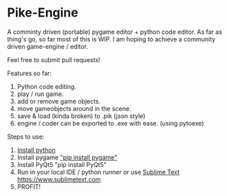 # Pike-Engine
 A comminty driven (portable) pygame editor + python code editor.
 As far as thing's go, so far most of this is WIP. I am hoping to achieve a community driven game-engine / editor.
 
 Feel free to submit pull requests!


Features so far:

 1. Python code editing.
 2. play / run game.
 3. add or remove game objects.
 4. move gameobjects around in the scene.
 5. save & load (kinda broken) to .pik (json style)
 6. engine / coder can be exported to .exe with ease. (using pytoexe)


Steps to use:
 1. [Install python ](https://www.python.org/downloads/)
 2. Install pygame ["pip install pygame"](https://www.pygame.org/wiki/GettingStarted)
 3. Install PyQt5 "pip install PyQt5"
 4. Run in your local IDE / python runner or use [Sublime Text ](https://www.sublimetext.com)https://www.sublimetext.com
 5. PROFIT!
